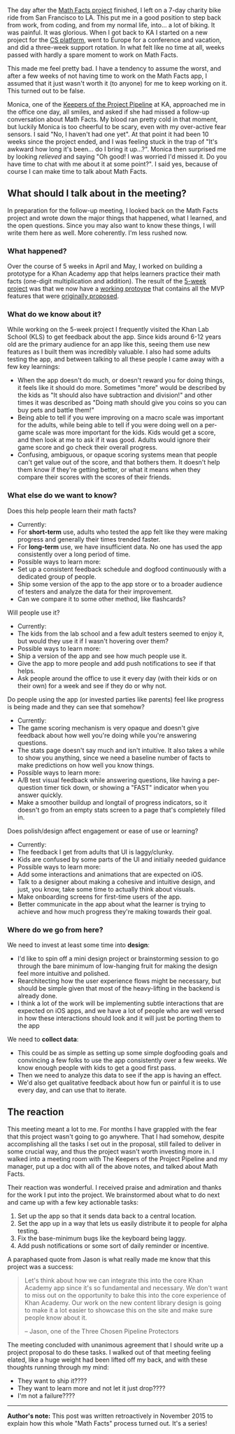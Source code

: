 The day after the [Math Facts project](/post/math-facts-part-3) finished, I left on a 7-day charity bike ride from San Francisco to LA. This put me in a good position to step back from work, from coding, and from my normal life, into... a lot of biking. It was painful. It was glorious. When I got back to KA I started on a new project for the [CS platform](http://khanacademy.org/cs), went to Europe for a conference and vacation, and did a three-week support rotation. In what felt like no time at all, weeks passed with hardly a spare moment to work on Math Facts.

This made me feel pretty bad. I have a tendency to assume the worst, and after a few weeks of not having time to work on the Math Facts app, I assumed that it just wasn't worth it (to anyone) for me to keep working on it. This turned out to be false.

Monica, one of the [Keepers of the Project Pipeline](/post/math-facts-part-2) at KA, approached me in the office one day, all smiles, and asked if she had missed a follow-up conversation about Math Facts. My blood ran pretty cold in that moment, but luckily Monica is too cheerful to be scary, even with my over-active fear sensors. I said "No, I haven't had one yet". At that point it had been 10 weeks since the project ended, and I was feeling stuck in the trap of "It's awkward how long it's been... do I bring it up...?". Monica then surprised me by looking *relieved* and saying "Oh good! I was worried I'd missed it. Do you have time to chat with me about it at some point?". I said yes, because of course I can make time to talk about Math Facts.

## What should I talk about in the meeting?

In preparation for the follow-up meeting, I looked back on the Math Facts project and wrote down the major things that happened, what I learned, and the open questions. Since you may also want to know these things, I will write them here as well. More coherently. I'm less rushed now.

### What happened?

Over the course of 5 weeks in April and May, I worked on building a prototype for a Khan Academy app that helps learners practice their math facts (one-digit multiplication and addition). The result of the [5-week project](/post/math-facts-part-3) was that we now have a [working protoype](https://github.com/Khan/math-facts) that contains all the MVP features that were [originally proposed](/post/math-facts-part-2).

### What do we know about it?

While working on the 5-week project I frequently visited the Khan Lab School (KLS) to get feedback about the app. Since kids around 6-12 years old are the primary audience for an app like this, seeing them use new features as I built them was incredibly valuable. I also had some adults testing the app, and between talking to all these people I came away with a few key learnings:

- When the app doesn't do much, or doesn't reward you for doing things, it feels like it should do more. Sometimes "more" would be described by the kids as "It should also have subtraction and division!" and other times it was described as "Doing math should give you coins so you can buy pets and battle them!"
- Being able to tell if you were improving on a macro scale was important for the adults, while being able to tell if you were doing well on a per-game scale was more important for the kids. Kids would get a score, and then look at me to ask if it was good. Adults would ignore their game score and go check their overall progress.
- Confusing, ambiguous, or opaque scoring systems mean that people can't get value out of the score, and that bothers them. It doesn't help them know if they're getting better, or what it means when they compare their scores with the scores of their friends.

### What else do we want to know?

Does this help people learn their math facts?

- Currently:
 - For **short-term** use, adults who tested the app felt like they were making progress and generally their times trended faster.
 - For **long-term** use, we have insufficient data. No one has used the app consistently over a long period of time.
- Possible ways to learn more:
 - Set up a consistent feedback schedule and dogfood continuously with a dedicated group of people.
 - Ship some version of the app to the app store or to a broader audience of testers and analyze the data for their improvement.
 - Can we compare it to some other method, like flashcards?

Will people use it?

- Currently:
 - The kids from the lab school and a few adult testers seemed to enjoy it, but would they use it if I wasn't hovering over them?
- Possible ways to learn more:
 - Ship a version of the app and see how much people use it.
 - Give the app to more people and add push notifications to see if that helps.
 - Ask people around the office to use it every day (with their kids or on their own) for a week and see if they do or why not.

Do people using the app (or invested parties like parents) feel like progress is being made and they can see that somehow?

- Currently:
 - The game scoring mechanism is very opaque and doesn't give feedback about how well you're doing while you're answering questions.
 - The stats page doesn't say much and isn't intuitive. It also takes a while to show you anything, since we need a baseline number of facts to make predictions on how well you know things.
- Possible ways to learn more:
 - A/B test visual feedback while answering questions, like having a per-question timer tick down, or showing a "FAST" indicator when you answer quickly.
 - Make a smoother buildup and longtail of progress indicators, so it doesn't go from an empty stats screen to a page that's completely filled in.

Does polish/design affect engagement or ease of use or learning?

- Currently:
 - The feedback I get from adults that UI is laggy/clunky.
 - Kids are confused by some parts of the UI and initially needed guidance
- Possible ways to learn more:
 - Add some interactions and animations that are expected on iOS.
 - Talk to a designer about making a cohesive and intuitive design, and just, you know, take some time to actually think about visuals.
 - Make onboarding screens for first-time users of the app.
 - Better communicate in the app about what the learner is trying to achieve and how much progress they're making towards their goal.

### Where do we go from here?

We need to invest at least some time into **design**:

- I'd like to spin off a mini design project or brainstorming session to go through the bare minimum of low-hanging fruit for making the design feel more intuitive and polished.
- Rearchitecting how the user experience flows might be necessary, but should be simple given that most of the heavy-lifting in the backend is already done.
- I think a lot of the work will be implementing subtle interactions that are expected on iOS apps, and we have a lot of people who are well versed in how these interactions should look and it will just be porting them to the app

We need to **collect data**:

- This could be as simple as setting up some simple dogfooding goals and convincing a few folks to use the app consistently over a few weeks. We know enough people with kids to get a good first pass.
- Then we need to analyze this data to see if the app is having an effect.
- We'd also get qualitative feedback about how fun or painful it is to use every day, and can use that to iterate.

## The reaction

This meeting meant a lot to me. For months I have grappled with the fear that this project wasn't going to go anywhere. That I had somehow, despite accomplishing all the tasks I set out in the proposal, still failed to deliver in some crucial way, and thus the project wasn't worth investing more in. I walked into a meeting room with The Keepers of the Project Pipeline and my manager, put up a doc with all of the above notes, and talked about Math Facts.

Their reaction was wonderful. I received praise and admiration and thanks for the work I put into the project. We brainstormed about what to do next and came up with a few key actionable tasks:

1. Set up the app so that it sends data back to a central location.
2. Set the app up in a way that lets us easily distribute it to people for alpha testing.
3. Fix the base-minimum bugs like the keyboard being laggy.
4. Add push notifications or some sort of daily reminder or incentive.

A paraphased quote from Jason is what really made me know that this project was a success:

> Let's think about how we can integrate this into the core Khan Academy app since it's so fundamental and necessary. We don't want to miss out on the opportunity to bake this into the core experience of Khan Academy. Our work on the new content library design is going to make it a lot easier to showcase this on the site and make sure people know about it.
> 
> – Jason, one of the Three Chosen Pipeline Protectors

The meeting concluded with unanimous agreement that I should write up a project proposal to do these tasks. I walked out of that meeting feeling elated, like a huge weight had been lifted off my back, and with these thoughts running through my mind:

- They want to ship it????
- They want to learn more and not let it just drop????
- I'm not a failure????

------

**Author's note:** This post was written retroactively in November 2015 to explain how this whole "Math Facts" process turned out. It's a series!
